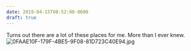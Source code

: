 ```yaml
---
date: 2019-04-15T08:52:00-0600
draft: true
---
```




Turns out there are a lot of these places for me. More than I ever knew. ![0FAAE10F-179F-4BE5-9F08-81D723C40E94.jpg](http://ianwhitney.micro.blog/uploads/2019/aaff1787c9.jpg)



